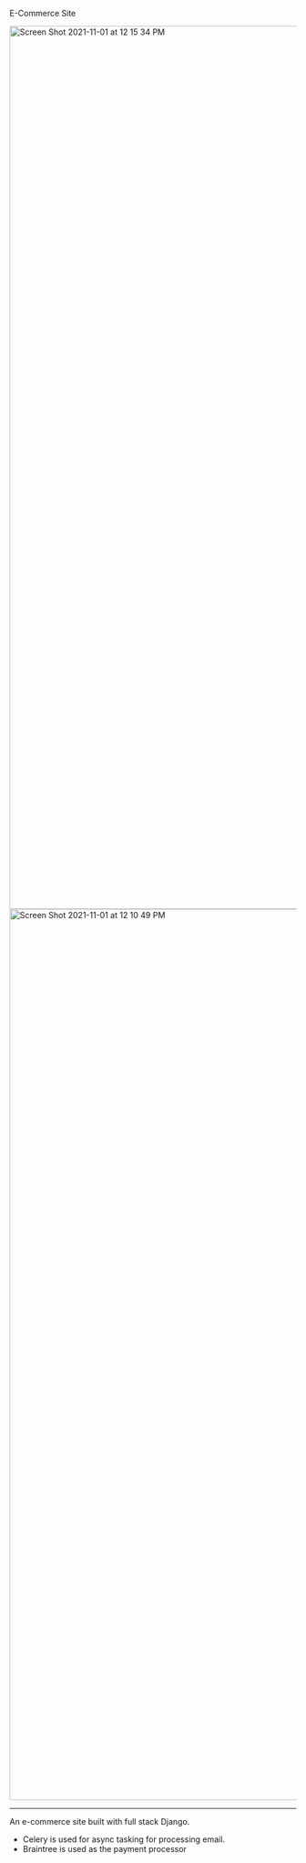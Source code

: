 E-Commerce Site

<img width="1548" alt="Screen Shot 2021-11-01 at 12 15 34 PM" src="https://user-images.githubusercontent.com/85036702/139713246-41ba55ff-7cb5-4b5f-9829-38f9a5349da2.png">

<img width="1562" alt="Screen Shot 2021-11-01 at 12 10 49 PM" src="https://user-images.githubusercontent.com/85036702/139712307-b3f45542-6f09-4c6b-ae23-1cc8176dc476.png">

***
An e-commerce site built with full stack Django. 

* Celery is used for async tasking for processing email.
* Braintree is used as the payment processor
